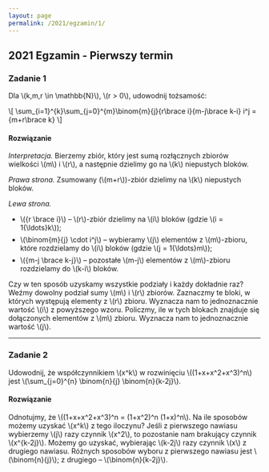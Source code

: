 ```yaml
---
layout: page
permalink: /2021/egzamin/1/
---
```


## 2021 Egzamin - Pierwszy termin

### Zadanie 1

Dla \\(k,m,r \in \mathbb{N}\\), \\(r > 0\\), udowodnij tożsamość:

\\[ \sum_{i=1}^{k}\sum_{j=0}^{m}\binom{m}{j}{r\brace i}{m-j\brace k-i} i^j = {m+r\brace k} \\]

<div data-collapse>
  <h4 class="collapsible">Rozwiązanie</h4>
  <div class="solution">
    <p>
      <em>Interpretacja.</em> Bierzemy zbiór, który jest sumą rozłącznych zbiorów wielkości \(m\) i
      \(r\), a następnie dzielimy go na \(k\) niepustych bloków.
    </p>
    <p>
      <em>Prawa strona.</em> Zsumowany (\(m+r\))-zbiór dzielimy na \(k\) niepustych bloków.
    </p>
    <p>
      <em>Lewa strona.</em><br/>
      <ul>
        <li style="margin-bottom: 7px">
            \({r \brace i}\) – \(r\)-zbiór dzielimy na \(i\) bloków (gdzie \(i = 1{\ldots}k\));
        </li>
        <li style="margin-bottom: 7px">
            \(\binom{m}{j} \cdot i^j\) – wybieramy \(j\) elementów z \(m\)-zbioru, które rozdzielamy do \(i\) bloków (gdzie \(j = 1{\ldots}m\));
        </li>
        <li style="margin-bottom: 7px">
            \({m-j \brace k-j}\) – pozostałe \(m-j\) elementów z \(m\)-zbioru rozdzielamy do \(k-i\) bloków.
        </li>
      </ul>
    </p>
    <p>
      Czy w ten sposób uzyskamy wszystkie podziały i każdy dokładnie raz? Weźmy dowolny podział sumy
      \(m\) i \(r\) zbiorów. Zaznaczmy te bloki, w których występują elementy z \(r\) zbioru.
      Wyznacza nam to jednoznacznie wartość \(i\) z powyższego wzoru. Policzmy, ile w tych blokach
      znajduje się dołączonych elementów z \(m\) zbioru. Wyznacza nam to jednoznacznie wartość
      \(j\).
    </p>
  </div>
</div>

---

### Zadanie 2

Udowodnij, że współczynnikiem \\(x^k\\) w rozwinięciu \\((1+x+x^2+x^3)^n\\) jest \\(\sum_{j=0}^{n} \binom{n}{j} \binom{n}{k-2j}\\).

<div data-collapse>
  <h4 class="collapsible">Rozwiązanie</h4>
  <div class="solution">
    <p>
      Odnotujmy, że \((1+x+x^2+x^3)^n = (1+x^2)^n (1+x)^n\). Na ile sposobów możemy uzyskać \(x^k\)
      z tego iloczynu? Jeśli z pierwszego nawiasu wybierzemy \(j\) razy czynnik \(x^2\), to
      pozostanie nam brakujący czynnik \(x^{k-2j}\). Możemy go uzyskać, wybierając \(k-2j\) razy
      czynnik \(x\) z drugiego nawiasu. Różnych sposobów wyboru z pierwszego nawiasu jest
      \(\binom{n}{j}\); z drugiego – \(\binom{n}{k-2j}\).
    </p>
  </div>
</div>




